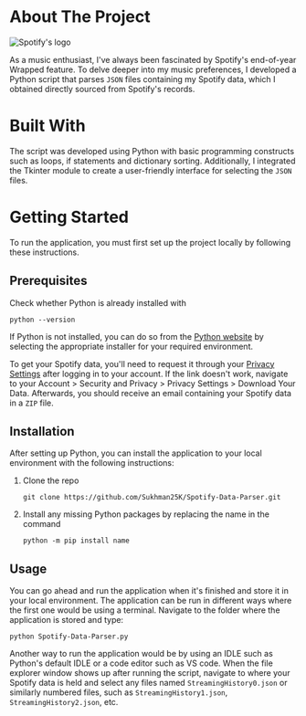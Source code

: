 # About The Project
<img src="https://developer.spotify.com/images/guidelines/design/icon3@2x.png" alt="Spotify's logo">

As a music enthusiast, I've always been fascinated by Spotify's end-of-year Wrapped feature. To delve deeper into my music preferences, I developed a Python script that parses ```JSON``` files containing my Spotify data, which I obtained directly sourced from Spotify's records.

# Built With
The script was developed using Python with basic programming constructs such as loops, if statements and dictionary sorting. Additionally, I integrated the Tkinter module to create a user-friendly interface for selecting the ```JSON``` files.

# Getting Started
To run the application, you must first set up the project locally by following these instructions.

## Prerequisites
Check whether Python is already installed with
```
python --version
```
If Python is not installed, you can do so from the [Python website](https://www.python.org/downloads) by selecting the appropriate installer for your required environment.

To get your Spotify data, you'll need to request it through your <a href="https://www.spotify.com/account/privacy/?_ga=2.64874150.884709572.1724867443-1369734665.1707232595">Privacy Settings</a> after logging in to your account. If the link doesn't work, navigate to your Account > Security and Privacy > Privacy Settings > Download Your Data. Afterwards, you should receive an email containing your Spotify data in a ```ZIP``` file.

## Installation
After setting up Python, you can install the application to your local environment with the following instructions:
1. Clone the repo
   ```
   git clone https://github.com/Sukhman25K/Spotify-Data-Parser.git
   ```
2. Install any missing Python packages by replacing the name in the command 
   ```
   python -m pip install name
   ```


## Usage
You can go ahead and run the application when it's finished and store it in your local environment. The application can be run in different ways where the first one would be using a terminal. Navigate to the folder where the application is stored and type:
```
python Spotify-Data-Parser.py
```

Another way to run the application would be by using an IDLE such as Python's default IDLE or a code editor such as VS code. When the file explorer window shows up after running the script, navigate to where your Spotify data is held and select any files named ```StreamingHistory0.json``` or similarly numbered files, such as ```StreamingHistory1.json```, ```StreamingHistory2.json```, etc.
